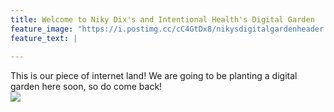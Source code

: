 ```yaml
---
title: Welcome to Niky Dix's and Intentional Health's Digital Garden
feature_image: "https://i.postimg.cc/cC4GtDx8/nikysdigitalgardenheader.png"
feature_text: |
  
---
```


This is our piece of internet land! We are going to be planting a digital garden here soon, so do come back!  
![](https://i.postimg.cc/kXgZCkdc/Gaping-Void-Ai.jpg)